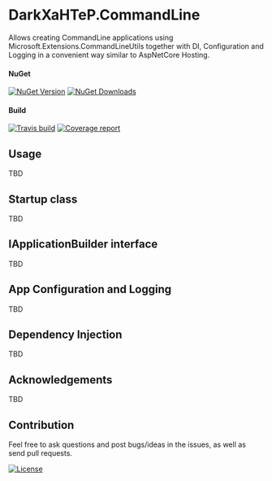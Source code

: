 # DarkXaHTeP.CommandLine

Allows creating CommandLine applications using Microsoft.Extensions.CommandLineUtils together with DI, Configuration and Logging in a convenient way similar to AspNetCore Hosting.

#### NuGet

[![NuGet Version](https://img.shields.io/nuget/v/DarkXaHTeP.CommandLine.svg)](https://www.nuget.org/packages/DarkXaHTeP.CommandLine/)
[![NuGet Downloads](https://img.shields.io/nuget/dt/DarkXaHTeP.CommandLine.svg)](https://www.nuget.org/packages/DarkXaHTeP.CommandLine/)

#### Build

[![Travis build](https://img.shields.io/travis/DarkXaHTeP/DarkXaHTeP.CommandLine/master.svg)](https://travis-ci.org/DarkXaHTeP/DarkXaHTeP.CommandLine)
[![Coverage report](https://img.shields.io/coveralls/github/DarkXaHTeP/DarkXaHTeP.CommandLine.svg)](https://coveralls.io/github/DarkXaHTeP/DarkXaHTeP.CommandLine)

## Usage

TBD

## Startup class

TBD

## IApplicationBuilder interface

TBD

## App Configuration and Logging

TBD

## Dependency Injection

TBD

## Acknowledgements

TBD

## Contribution

Feel free to ask questions and post bugs/ideas in the issues, as well as send pull requests.

[![License](https://img.shields.io/github/license/darkxahtep/DarkXaHTeP.CommandLine.svg)](https://github.com/DarkXaHTeP/DarkXaHTeP.CommandLine/blob/master/LICENSE)